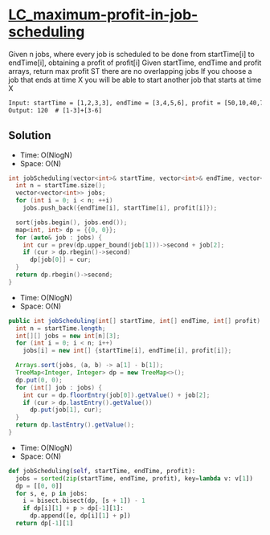 # [LC_maximum-profit-in-job-scheduling](https://leetcode.com/problems/maximum-profit-in-job-scheduling)

Given n jobs, where every job is scheduled to be done from startTime[i] to endTime[i], obtaining a profit of profit[i]
Given startTime, endTime and profit arrays, return max profit ST there are no overlapping jobs
If you choose a job that ends at time X you will be able to start another job that starts at time X

```txt
Input: startTime = [1,2,3,3], endTime = [3,4,5,6], profit = [50,10,40,70]
Output: 120  # [1-3]+[3-6]
```

## Solution

* Time: O(NlogN)
* Space: O(N)

```cpp
int jobScheduling(vector<int>& startTime, vector<int>& endTime, vector<int>& profit) {
  int n = startTime.size();
  vector<vector<int>> jobs;
  for (int i = 0; i < n; ++i)
    jobs.push_back({endTime[i], startTime[i], profit[i]});

  sort(jobs.begin(), jobs.end());
  map<int, int> dp = {{0, 0}};
  for (auto& job : jobs) {
    int cur = prev(dp.upper_bound(job[1]))->second + job[2];
    if (cur > dp.rbegin()->second)
      dp[job[0]] = cur;
  }
  return dp.rbegin()->second;
}
```

* Time: O(NlogN)
* Space: O(N)

```java
public int jobScheduling(int[] startTime, int[] endTime, int[] profit) {
  int n = startTime.length;
  int[][] jobs = new int[n][3];
  for (int i = 0; i < n; i++)
    jobs[i] = new int[] {startTime[i], endTime[i], profit[i]};

  Arrays.sort(jobs, (a, b) -> a[1] - b[1]);
  TreeMap<Integer, Integer> dp = new TreeMap<>();
  dp.put(0, 0);
  for (int[] job : jobs) {
    int cur = dp.floorEntry(job[0]).getValue() + job[2];
    if (cur > dp.lastEntry().getValue())
      dp.put(job[1], cur);
  }
  return dp.lastEntry().getValue();
}
```

* Time: O(NlogN)
* Space: O(N)

```py
def jobScheduling(self, startTime, endTime, profit):
  jobs = sorted(zip(startTime, endTime, profit), key=lambda v: v[1])
  dp = [[0, 0]]
  for s, e, p in jobs:
    i = bisect.bisect(dp, [s + 1]) - 1
    if dp[i][1] + p > dp[-1][1]:
      dp.append([e, dp[i][1] + p])
  return dp[-1][1]
```

